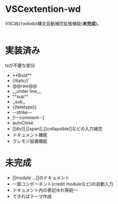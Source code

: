 # VSCextention-wd
VSC向けwikidot構文自動補完拡張機能(**未完成**)。<br>
<br>
# 実装済み
tsが不要な部分
* \*\*Bold\*\*
* //italic//
* @@raw@@
* \_\_under line\_\_
* \^\^sup\^\^
* ,,sub,,
* \{\{teletype\}\}
* \-\-strike\-\-
* \[!\-\-comment\-\-\]
* autoClose
* [[div]],[[span]],[[collapsible]]などの入力補完
* ドキュメント機能
* クレモジ設置機能

# 未完成
* [[module ...]]のドキュメント
* 一部コンポーネント(credit moduleなど)の自動入力
* ドキュメント内の表記ゆれ等統一
* できればテーマ作成
